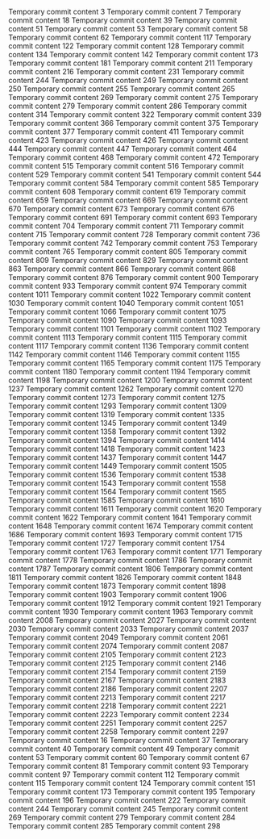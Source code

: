 Temporary commit content 3
Temporary commit content 7
Temporary commit content 18
Temporary commit content 39
Temporary commit content 51
Temporary commit content 53
Temporary commit content 58
Temporary commit content 62
Temporary commit content 117
Temporary commit content 122
Temporary commit content 128
Temporary commit content 134
Temporary commit content 142
Temporary commit content 173
Temporary commit content 181
Temporary commit content 211
Temporary commit content 216
Temporary commit content 231
Temporary commit content 244
Temporary commit content 249
Temporary commit content 250
Temporary commit content 255
Temporary commit content 265
Temporary commit content 269
Temporary commit content 275
Temporary commit content 279
Temporary commit content 286
Temporary commit content 314
Temporary commit content 322
Temporary commit content 339
Temporary commit content 366
Temporary commit content 375
Temporary commit content 377
Temporary commit content 411
Temporary commit content 423
Temporary commit content 426
Temporary commit content 444
Temporary commit content 447
Temporary commit content 464
Temporary commit content 468
Temporary commit content 472
Temporary commit content 515
Temporary commit content 516
Temporary commit content 529
Temporary commit content 541
Temporary commit content 544
Temporary commit content 584
Temporary commit content 585
Temporary commit content 608
Temporary commit content 619
Temporary commit content 659
Temporary commit content 669
Temporary commit content 670
Temporary commit content 673
Temporary commit content 676
Temporary commit content 691
Temporary commit content 693
Temporary commit content 704
Temporary commit content 711
Temporary commit content 715
Temporary commit content 728
Temporary commit content 736
Temporary commit content 742
Temporary commit content 753
Temporary commit content 765
Temporary commit content 805
Temporary commit content 809
Temporary commit content 829
Temporary commit content 863
Temporary commit content 866
Temporary commit content 868
Temporary commit content 876
Temporary commit content 900
Temporary commit content 933
Temporary commit content 974
Temporary commit content 1011
Temporary commit content 1022
Temporary commit content 1030
Temporary commit content 1040
Temporary commit content 1051
Temporary commit content 1066
Temporary commit content 1075
Temporary commit content 1090
Temporary commit content 1093
Temporary commit content 1101
Temporary commit content 1102
Temporary commit content 1113
Temporary commit content 1115
Temporary commit content 1117
Temporary commit content 1136
Temporary commit content 1142
Temporary commit content 1146
Temporary commit content 1155
Temporary commit content 1165
Temporary commit content 1175
Temporary commit content 1180
Temporary commit content 1194
Temporary commit content 1198
Temporary commit content 1200
Temporary commit content 1237
Temporary commit content 1262
Temporary commit content 1270
Temporary commit content 1273
Temporary commit content 1275
Temporary commit content 1293
Temporary commit content 1309
Temporary commit content 1319
Temporary commit content 1335
Temporary commit content 1345
Temporary commit content 1349
Temporary commit content 1358
Temporary commit content 1392
Temporary commit content 1394
Temporary commit content 1414
Temporary commit content 1418
Temporary commit content 1423
Temporary commit content 1437
Temporary commit content 1447
Temporary commit content 1449
Temporary commit content 1505
Temporary commit content 1536
Temporary commit content 1538
Temporary commit content 1543
Temporary commit content 1558
Temporary commit content 1564
Temporary commit content 1565
Temporary commit content 1585
Temporary commit content 1610
Temporary commit content 1611
Temporary commit content 1620
Temporary commit content 1622
Temporary commit content 1641
Temporary commit content 1648
Temporary commit content 1674
Temporary commit content 1686
Temporary commit content 1693
Temporary commit content 1715
Temporary commit content 1727
Temporary commit content 1754
Temporary commit content 1763
Temporary commit content 1771
Temporary commit content 1778
Temporary commit content 1786
Temporary commit content 1787
Temporary commit content 1806
Temporary commit content 1811
Temporary commit content 1826
Temporary commit content 1848
Temporary commit content 1873
Temporary commit content 1898
Temporary commit content 1903
Temporary commit content 1906
Temporary commit content 1912
Temporary commit content 1921
Temporary commit content 1930
Temporary commit content 1963
Temporary commit content 2008
Temporary commit content 2027
Temporary commit content 2030
Temporary commit content 2033
Temporary commit content 2037
Temporary commit content 2049
Temporary commit content 2061
Temporary commit content 2074
Temporary commit content 2087
Temporary commit content 2105
Temporary commit content 2123
Temporary commit content 2125
Temporary commit content 2146
Temporary commit content 2154
Temporary commit content 2159
Temporary commit content 2167
Temporary commit content 2183
Temporary commit content 2186
Temporary commit content 2207
Temporary commit content 2213
Temporary commit content 2217
Temporary commit content 2218
Temporary commit content 2221
Temporary commit content 2223
Temporary commit content 2234
Temporary commit content 2251
Temporary commit content 2257
Temporary commit content 2258
Temporary commit content 2297
Temporary commit content 16
Temporary commit content 37
Temporary commit content 40
Temporary commit content 49
Temporary commit content 53
Temporary commit content 60
Temporary commit content 67
Temporary commit content 81
Temporary commit content 93
Temporary commit content 97
Temporary commit content 112
Temporary commit content 115
Temporary commit content 124
Temporary commit content 151
Temporary commit content 173
Temporary commit content 195
Temporary commit content 196
Temporary commit content 222
Temporary commit content 244
Temporary commit content 245
Temporary commit content 269
Temporary commit content 279
Temporary commit content 284
Temporary commit content 285
Temporary commit content 298
